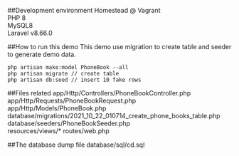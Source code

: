##Development environment
Homestead @ Vagrant <br />
PHP 8 <br />
MySQL8 <br />
Laravel v8.66.0 <br />

##How to run this demo
This demo use migration to create table and seeder to generate demo data. <br />
```
php artisan make:model PhoneBook --all
php artisan migrate // create table
php artisan db:seed // insert 10 fake rows
```

##Files related
app/Http/Controllers/PhoneBookController.php <br />
app/Http/Requests/PhoneBookRequest.php <br />
app/Http/Models/PhoneBook.php <br />
database/migrations/2021_10_22_010714_create_phone_books_table.php <br />
database/seeders/PhoneBookSeeder.php <br />
resources/views/*
routes/web.php

##The database dump file
database/sql/cd.sql
